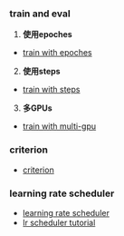 ### train and eval
1. **使用epoches**
- [train with epoches](./resources/train_with_epoches.md)
2. **使用steps**
- [train with steps](./resources/train_with_steps.md)
3. **多GPUs**
- [train with multi-gpu](./resources/train_with_multigpus.md)

### criterion
- [criterion](./resources/criterion.md)

### learning rate scheduler
- [learning rate scheduler](./resources/lr_scheduler.md)
- [lr scheduler tutorial](./examples/lr-schedule/lr-schedule-examples.md)